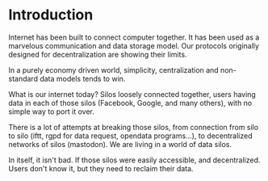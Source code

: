 # Introduction

Internet has been built to connect computer together. It has been used as a marvelous communication and data storage model. Our protocols originally designed for decentralization are showing their limits.

In a purely economy driven world, simplicity, centralization and non-standard data models tends to win.

What is our internet today? Silos loosely connected together, users having data in each of those silos (Facebook, Google, and many others), with no simple way to port it over.

There is a lot of attempts at breaking those silos, from connection from silo to silo (iftt, rgpd for data request, opendata programs...), to decentralized networks of silos (mastodon). We are living in a world of data silos.

In itself, it isn't bad. If those silos were easily accessible, and decentralized. Users don't know it, but they need to reclaim their data.
